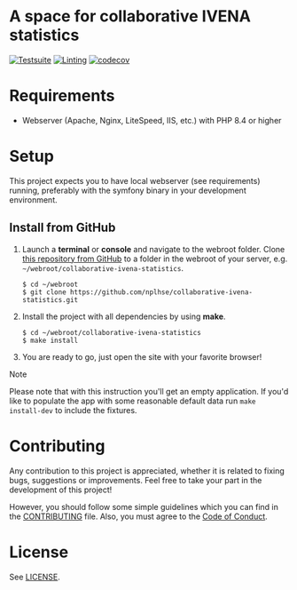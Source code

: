 # A space for collaborative IVENA statistics

[![Testsuite](https://github.com/nplhse/collaborative-ivena-statistics/actions/workflows/tests.yml/badge.svg)](https://github.com/nplhse/collaborative-ivena-statistics/actions/workflows/tests.yml) [![Linting](https://github.com/nplhse/collaborative-ivena-statistics/actions/workflows/lint.yml/badge.svg)](https://github.com/nplhse/collaborative-ivena-statistics/actions/workflows/lint.yml) [![codecov](https://codecov.io/gh/nplhse/collaborative-ivena-statistics/graph/badge.svg?token=0MQSZG4OTM)](https://codecov.io/gh/nplhse/collaborative-ivena-statistics)

# Requirements
-   Webserver (Apache, Nginx, LiteSpeed, IIS, etc.) with PHP 8.4 or higher

# Setup
This project expects you to have local webserver (see requirements) running,
preferably with the symfony binary in your development environment.

## Install from GitHub
1. Launch a **terminal** or **console** and navigate to the webroot folder.
   Clone [this repository from GitHub](https://github.com/nplhse/collaborative-ivena-statistics) to
   a folder in the webroot of your server, e.g. `~/webroot/collaborative-ivena-statistics`.

    ```
    $ cd ~/webroot
    $ git clone https://github.com/nplhse/collaborative-ivena-statistics.git
    ```

2. Install the project with all dependencies by using **make**.

    ```
    $ cd ~/webroot/collaborative-ivena-statistics
    $ make install
    ```

3. You are ready to go, just open the site with your favorite browser!

> [!NOTE]
> Please note that with this instruction you'll get an empty application. If 
  you'd like to populate the app with some reasonable default data run `make
  install-dev` to include the fixtures.

# Contributing
Any contribution to this project is appreciated, whether it is related to
fixing bugs, suggestions or improvements. Feel free to take your part in the
development of this project!

However, you should follow some simple guidelines which you can find in the
[CONTRIBUTING](CONTRIBUTING.md) file. Also, you must agree to the
[Code of Conduct](CODE_OF_CONDUCT.md).

# License
See [LICENSE](LICENSE.md).
